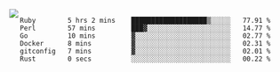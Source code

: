 

<a href="https://github.com/anuraghazra/github-readme-stats">
  <img align="left" src="https://github-readme-stats.vercel.app/api?username=kfly8&count_private=true&show_icons=true&theme=calm" />
</a>


<!--START_SECTION:waka-->

```text
Ruby        5 hrs 2 mins    ███████████████████▒░░░░░   77.91 %
Perl        57 mins         ███▓░░░░░░░░░░░░░░░░░░░░░   14.77 %
Go          10 mins         ▓░░░░░░░░░░░░░░░░░░░░░░░░   02.77 %
Docker      8 mins          ▓░░░░░░░░░░░░░░░░░░░░░░░░   02.31 %
gitconfig   7 mins          ▓░░░░░░░░░░░░░░░░░░░░░░░░   02.01 %
Rust        0 secs          ░░░░░░░░░░░░░░░░░░░░░░░░░   00.22 %
```

<!--END_SECTION:waka-->
